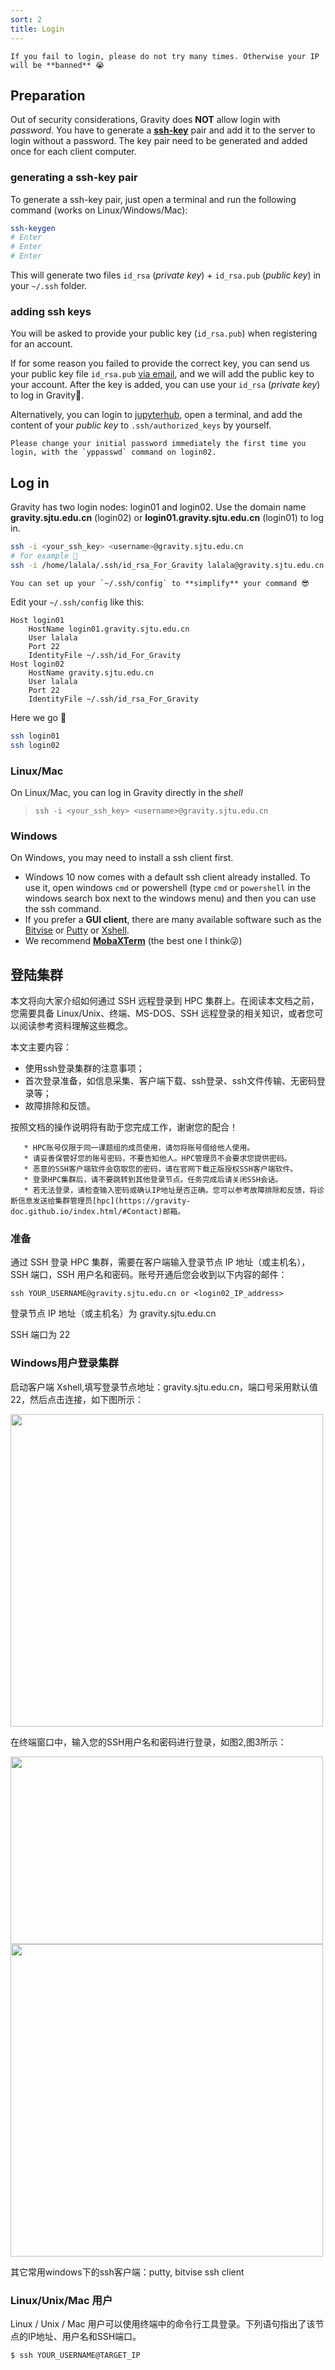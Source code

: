 ```yaml
---
sort: 2
title: Login
---
```


```danger
If you fail to login, please do not try many times. Otherwise your IP will be **banned** 😭
```

## Preparation

Out of security considerations, Gravity does **NOT** allow login with *password*. You have to generate a [**ssh-key**](https://wiki.archlinux.org/title/SSH_keys_(%E7%AE%80%E4%BD%93%E4%B8%AD%E6%96%87)) pair and add it to the server to login without a password. The key pair need to be generated and added once for each client computer.  

### generating a ssh-key pair
To generate a ssh-key pair, just open a terminal and run the following command (works on Linux/Windows/Mac):
```bash
ssh-keygen
# Enter
# Enter
# Enter
```
This will generate two files `id_rsa` (*private key*) + `id_rsa.pub` (*public key*) in your `~/.ssh` folder.

### adding ssh keys 
You will be asked to provide your public key (`id_rsa.pub`) when registering for an account. 

If for some reason you failed to provide the correct key, you can send us your public key file `id_rsa.pub` [via email](https://gravity-doc.github.io/#contact), and we will add the public key to your account. After the key is added, you can use your `id_rsa` (*private key*) to log in Gravity🥳. 

Alternatively, you can login to [jupyterhub](https://gravity-doc.github.io/Basic/JupyterHub.html), open a terminal, and add the content of your *public key* to `.ssh/authorized_keys` by yourself.

```warning
Please change your initial password immediately the first time you login, with the `yppasswd` command on login02.
```

## Log in

Gravity has two login nodes: login01 and login02. Use the domain name **gravity.sjtu.edu.cn** (login02) or **login01.gravity.sjtu.edu.cn** (login01) to log in.

```sh
ssh -i <your_ssh_key> <username>@gravity.sjtu.edu.cn
# for example 🌰
ssh -i /home/lalala/.ssh/id_rsa_For_Gravity lalala@gravity.sjtu.edu.cn
```

```tip
You can set up your `~/.ssh/config` to **simplify** your command 😎   
```

Edit your `~/.ssh/config` like this:      

```
Host login01
    HostName login01.gravity.sjtu.edu.cn
    User lalala
    Port 22
    IdentityFile ~/.ssh/id_For_Gravity
Host login02
    HostName gravity.sjtu.edu.cn
    User lalala
    Port 22
    IdentityFile ~/.ssh/id_rsa_For_Gravity
```
Here we go 🎉      
```sh
ssh login01
ssh login02
```

### Linux/Mac

On Linux/Mac, you can log in Gravity directly in the *shell*

> `ssh -i <your_ssh_key> <username>@gravity.sjtu.edu.cn`

### Windows

On Windows, you may need to install a ssh client first.    
- Windows 10 now comes with a default ssh client already installed. To use it, open windows `cmd` or powershell (type `cmd` or `powershell` in the windows search box next to the windows menu) and then you can use the ssh command.     
- If you prefer a **GUI client**, there are many available software such as the [Bitvise](https://www.bitvise.com/ssh-client-download) or [Putty](https://www.ssh.com/ssh/putty/download) or [Xshell](https://www.netsarang.com/en/xshell/).      
- We recommend  **[MobaXTerm](https://mobaxterm.mobatek.net/download.html)** (the best one I think😜)      


## 登陆集群

本文将向大家介绍如何通过 SSH 远程登录到 HPC 集群上。在阅读本文档之前，您需要具备 Linux/Unix、终端、MS-DOS、SSH 远程登录的相关知识，或者您可以阅读参考资料理解这些概念。

本文主要内容：

- 使用ssh登录集群的注意事项；
- 首次登录准备，如信息采集、客户端下载、ssh登录、ssh文件传输、无密码登录等；
- 故障排除和反馈。

按照文档的操作说明将有助于您完成工作，谢谢您的配合！

```note 
   * HPC账号仅限于同一课题组的成员使用，请勿将账号借给他人使用。
   * 请妥善保管好您的账号密码，不要告知他人。HPC管理员不会要求您提供密码。
   * 恶意的SSH客户端软件会窃取您的密码，请在官网下载正版授权SSH客户端软件。
   * 登录HPC集群后，请不要跳转到其他登录节点。任务完成后请关闭SSH会话。
   * 若无法登录，请检查输入密码或确认IP地址是否正确。您可以参考故障排除和反馈，将诊断信息发送给集群管理员[hpc](https://gravity-doc.github.io/index.html/#Contact)邮箱。
```

### 准备

通过 SSH 登录 HPC 集群，需要在客户端输入登录节点 IP 地址（或主机名），SSH 端口，SSH 用户名和密码。账号开通后您会收到以下内容的邮件：

```
ssh YOUR_USERNAME@gravity.sjtu.edu.cn or <login02_IP_address>
```

登录节点 IP 地址（或主机名）为 gravity.sjtu.edu.cn

SSH 端口为 22

### Windows用户登录集群

启动客户端 Xshell,填写登录节点地址：gravity.sjtu.edu.cn，端口号采用默认值22，然后点击连接，如下图所示：

<img src="../images/Basic/Login_01.png" width = "500" height = "500" div align=center />

在终端窗口中，输入您的SSH用户名和密码进行登录，如图2,图3所示：

<img src="../images/Basic/Login_02.png" width = "500" height = "300" div align=center />

<img src="../images/Basic/Login_03.png" width = "500" height = "500" div align=center />

其它常用windows下的ssh客户端：putty, bitvise ssh client

### Linux/Unix/Mac 用户

Linux / Unix / Mac 用户可以使用终端中的命令行工具登录。下列语句指出了该节点的IP地址、用户名和SSH端口。

```bash
$ ssh YOUR_USERNAME@TARGET_IP
```




